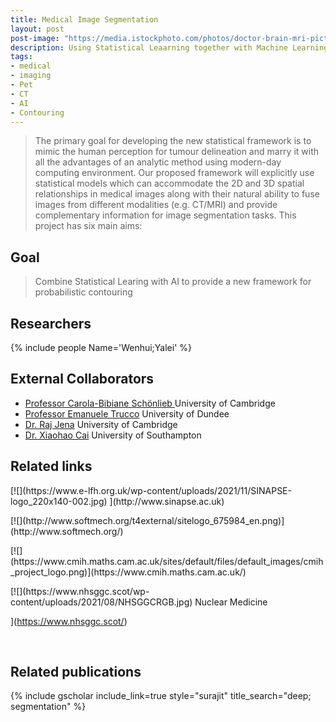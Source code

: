 ```yaml
---
title: Medical Image Segmentation 
layout: post
post-image: "https://media.istockphoto.com/photos/doctor-brain-mri-picture-id862563174?k=20&m=862563174&s=612x612&w=0&h=v2xubyZ1jSG0XpNS9nME2Jt6UciQI9eCnmfAvIg-mmQ="
description: Using Statistical Leaarning together with Machine Learning and AI to develope a framework for contouring medical images
tags:
- medical
- imaging
- Pet
- CT
- AI
- Contouring
---
```


 
> The primary goal for developing the new statistical framework is to mimic the human perception for tumour delineation and marry it with all the advantages of an analytic method using modern-day computing environment. Our proposed framework will explicitly use statistical models which can accommodate the 2D and 3D spatial relationships in medical images along with their natural ability to fuse images from different modalities (e.g. CT/MRI) and provide complementary information for image segmentation tasks. This project has six main aims:









## Goal
> Combine Statistical Learing with AI to provide a new framework for probabilistic contouring

## Researchers

{% include people Name='Wenhui;Yalei' %}

## External Collaborators
- [Professor Carola-Bibiane Schönlieb ](https://www.damtp.cam.ac.uk/user/cbs31/Home.html) University of Cambridge 
- [Professor Emanuele Trucco](https://www.dundee.ac.uk/people/emanuele-trucco) University of Dundee
- [Dr. Raj Jena](https://www.oncology.cam.ac.uk/research/our-research/jena) University of Cambridge 
- [Dr. Xiaohao Cai](https://xiaohaocai.netlify.app/) University of Southampton

## Related links

<div class="card-horizontal mb-4 border-0" markdown=1 >

<p class="card-footer-item" markdown=1>
[![](https://www.e-lfh.org.uk/wp-content/uploads/2021/11/SINAPSE-logo_220x140-002.jpg)
](http://www.sinapse.ac.uk)</p>

<p class="card-footer-item" markdown=1>
[![](http://www.softmech.org/t4external/sitelogo_675984_en.png)](http://www.softmech.org/)
</p>


<p class="card-footer-item" markdown=1>
[![](https://www.cmih.maths.cam.ac.uk/sites/default/files/default_images/cmih_project_logo.png)](https://www.cmih.maths.cam.ac.uk/)
</p>




<p class="card-footer-item nobr" markdown=1>
[![](https://www.nhsggc.scot/wp-content/uploads/2021/08/NHSGGCRGB.jpg) 
Nuclear Medicine

](https://www.nhsggc.scot/) 
</p>




</div>


<br>


## Related publications 
{% include gscholar include_link=true style="surajit" title_search="deep; segmentation" %}

